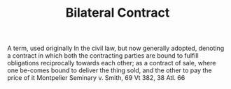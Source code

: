 ---
title: Bilateral Contract
permalink: "/definitions/bilateral-contract.html"
body: A term, used originally ln the civil law, but now generally adopted, denoting
  a contract in which both the contracting parties are bound to fulfill obligations
  reciprocally towards each other; as a contract of sale, where one be-comes bound
  to deliver the thing sold, and the other to pay the price of it Montpelier Seminary
  v. Smith, 69 Vt 382, 38 Atl. 66
published_at: '2018-07-07'
layout: post
---